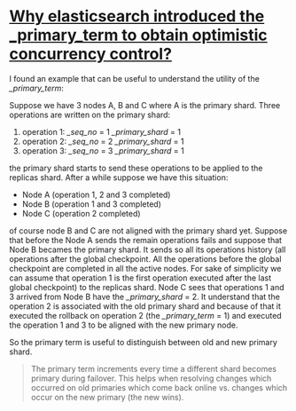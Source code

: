 # [Why elasticsearch introduced the _primary_term to obtain optimistic concurrency control?](https://stackoverflow.com/questions/67437853/why-elasticsearch-introduced-the-primary-term-to-obtain-optimistic-concurrency)

I found an example that can be useful to understand the utility of the *_primary_term*:

Suppose we have 3 nodes A, B and C where A is the primary shard. Three operations are written on the primary shard:

1. operation 1: *_seq_no* = 1 *_primary_shard* = 1
2. operation 2: *_seq_no* = 2 *_primary_shard* = 1
3. operation 3: *_seq_no* = 3 *_primary_shard* = 1

the primary shard starts to send these operations to be applied to  the replicas shard. After a while suppose we have this situation:

- Node A (operation 1, 2 and 3 completed)
- Node B (operation 1 and 3 completed)
- Node C (operation 2 completed)

of course node B and C are not aligned with the primary shard yet.  Suppose that before the Node A sends the remain operations fails and  suppose that Node B becames the primary shard. It sends so all its  operations history (all operations after the global checkpoint. All the  operations before the global checkpoint are completed in all the active  nodes. For sake of simplicity we can assume that operation 1 is the  first operation executed after the last global checkpoint) to the  replicas shard. Node C sees that operations 1 and 3 arrived from Node B  have the *_primary_shard* = 2. It understand that the operation 2 is associated with the old primary shard and because of that it  executed the rollback on operation 2 (the *_primary_term* = 1) and executed the operation 1 and 3 to be aligned with the new primary node.

So the primary term is useful to distinguish between old and new primary shard.

> The primary term increments every time a different shard becomes  primary during failover. This helps when resolving changes which  occurred on old primaries which come back online vs. changes which occur on the new primary (the new wins).

